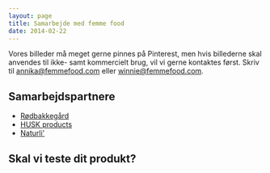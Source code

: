 ```yaml
---
layout: page
title: Samarbejde med femme food
date: 2014-02-22
---
```


Vores billeder må meget gerne pinnes på Pinterest, men hvis billederne skal anvendes til ikke- samt kommercielt brug, vil vi gerne kontaktes først. Skriv til annika@femmefood.com eller winnie@femmefood.com.


## Samarbejdspartnere

- [Rødbakkegård](http://roedbakkegaard.dk/)
- [HUSK products](http://husk.dk/)
- [Naturli'](http://www.naturli-foods.dk/forside.aspx)

## Skal vi teste dit produkt?

